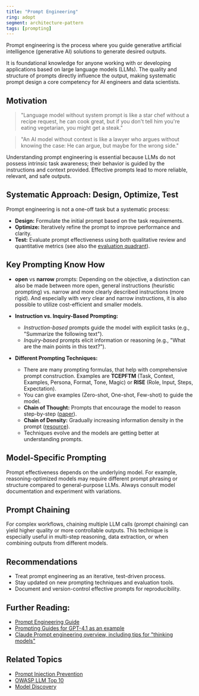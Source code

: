 ```yaml
---
title: "Prompt Engineering"
ring: adopt
segment: architecture-pattern
tags: [prompting]
---
```


Prompt engineering is the process where you guide generative artificial intelligence (generative AI) solutions to generate desired outputs.

It is foundational knowledge for anyone working with or developing applications based on large language models (LLMs). The quality and structure of prompts directly influence the output, making systematic prompt design a core competency for AI engineers and data scientists.

## Motivation

> "Language model without system prompt is like a star chef without a recipe request, he can cook great, but if you don't tell him you're eating vegetarian, you might get a steak."

> "An AI model without context is like a lawyer who argues without knowing the case: He can argue, but maybe for the wrong side."

Understanding prompt engineering is essential because LLMs do not possess intrinsic task awareness; their behavior is guided by the instructions and context provided. Effective prompts lead to more reliable, relevant, and safe outputs.

## Systematic Approach: Design, Optimize, Test

Prompt engineering is not a one-off task but a systematic process:

- **Design:** Formulate the initial prompt based on the task requirements.
- **Optimize:** Iteratively refine the prompt to improve performance and clarity.
- **Test:** Evaluate prompt effectiveness using both qualitative review and quantitative metrics (see also the [evaluation quadrant](/evaluation/)).

## Key Prompting Know How

- **open** vs **narrow** prompts: Depending on the objective, a distinction can also be made between more open, general instructions (heuristic prompting) vs. narrow and more clearly described instructions (more rigid). And especially with very clear and narrow instructions, it is also possible to utilize cost-efficient and smaller models.

- **Instruction vs. Inquiry-Based Prompting:**

  - _Instruction-based_ prompts guide the model with explicit tasks (e.g., "Summarize the following text").
  - _Inquiry-based_ prompts elicit information or reasoning (e.g., "What are the main points in this text?").

- **Different Prompting Techniques:**
  - There are many prompting formulas, that help with comprehensive prompt construction. Examples are **TCEPFTM** (Task, Context, Examples, Persona, Format, Tone, Magic) or **RISE** (Role, Input, Steps, Expectation).
  - You can give examples (Zero-shot, One-shot, Few-shot) to guide the model.
  - **Chain of Thought:** Prompts that encourage the model to reason step-by-step ([paper](https://arxiv.org/abs/2201.11903)).
  - **Chain of Density:** Gradually increasing information density in the prompt ([resource](https://arxiv.org/abs/2309.02772)).
  - Techniques evolve and the models are getting better at understanding prompts.

## Model-Specific Prompting

Prompt effectiveness depends on the underlying model. For example, reasoning-optimized models may require different prompt phrasing or structure compared to general-purpose LLMs. Always consult model documentation and experiment with variations.

## Prompt Chaining

For complex workflows, chaining multiple LLM calls (prompt chaining) can yield higher quality or more controllable outputs. This technique is especially useful in multi-step reasoning, data extraction, or when combining outputs from different models.

## Recommendations

- Treat prompt engineering as an iterative, test-driven process.
- Stay updated on new prompting techniques and evaluation tools.
- Document and version-control effective prompts for reproducibility.

## Further Reading:

- [Prompt Engineering Guide](https://www.promptingguide.ai/)
- [Prompting Guides for GPT-4.1 as an example](https://cookbook.openai.com/examples/gpt4-1_prompting_guide)
- [Claude Prompt engineering overview, including tips for "thinking models"](https://docs.anthropic.com/en/docs/build-with-claude/prompt-engineering/overview)

## Related Topics

- [Prompt Injection Prevention](/architecture-pattern/prompt_injection_awareness/)
- [OWASP LLM Top 10](/architecture-pattern/owasp_llm_top_10/)
- [Model Discovery](/models-platforms/model_discovery/)
